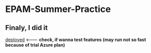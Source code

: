 # EPAM-Summer-Practice

## Finaly, I did it
[deployed](http://epam-practice-library.azurewebsites.net) <--- **check, if wanna test features (may run not so fast because of trial Azure plan)**
